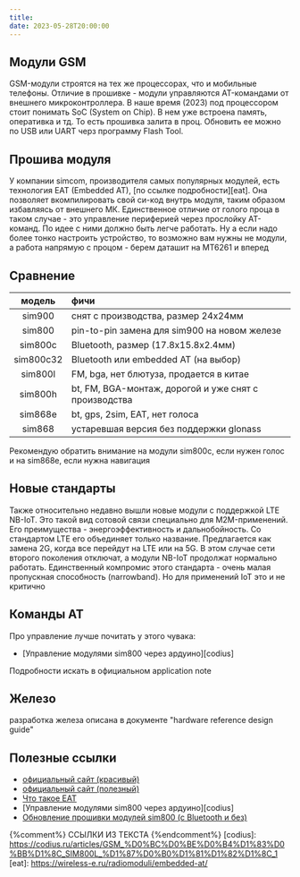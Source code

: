 ```yaml
---
title: 
date: 2023-05-28T20:00:00
---
```


## Модули GSM
GSM-модули строятся на тех же процессорах, что и мобильные телефоны. Отличие в прошивке - модули управляются AT-командами от внешнего микроконтроллера. В наше время (2023) под процессором стоит понимать SoC (System on Chip). В нем уже встроена память, оперативка и тд. То есть прошивка залита в проц. Обновить ее можно по USB или UART черз программу Flash Tool.

## Прошива модуля
У компании simcom, производителя самых популярных модулей, есть технология EAT (Embedded AT), [по ссылке подробности][eat]. Она позволяет вкомпилировать свой си-код внутрь модуля, таким образом избавляясь от внешнего МК. Единственное отличие от голого проца в таком случае - это управление периферией через прослойку AT-команд. По идее с ними должно быть легче работать. Ну а если надо более тонко настроить устройство, то возможно вам нужны не модули, а работа напрямую с процом  - берем даташит на MT6261 и вперед

## Сравнение

модель    | фичи
:-------: | :--------
sim900    | снят с производства, размер 24x24мм
sim800    | pin-to-pin замена для sim900 на новом железе
sim800с   | Bluetooth, размер (17.8х15.8х2.4мм)
sim800c32 | Bluetooth или embedded AT (на выбор)  
sim800l   | FM, bga, нет блютуза, продается в китае
sim800h   | bt, FM, BGA-монтаж, дорогой и уже снят с производства
sim868e   | bt, gps, 2sim, EAT, нет голоса
sim868    | устаревшая версия без поддержки glonass

Рекомендую обратить внимание на модули sim800с, если нужен голос и на sim868e, если нужна навигация

## Новые стандарты

Также относительно недавно вышли новые модули с поддержкой LTE NB-IoT. Это такой вид сотовой связи специально для M2M-применений. Его преимущества - энергоэффективность и дальнобойность. Со стандартом LTE его объединяет только название. Предлагается как замена 2G, когда все перейдут на LTE или на 5G. В этом случае сети второго поколения отключат, а модули NB-IoT продолжат нормально работать. Единственный компромис этого стандарта - очень малая пропускная способность (narrowband). Но для применений IoT это и не критично

## Команды AT

Про управление лучше почитать у этого чувака:  
- [Управление модулями sim800 через ардуино][codius]

Подробности искать в официальном application note


## Железо

разработка железа описана в документе "hardware reference design guide"

## Полезные ссылки
- [официальный сайт (красивый)](https://simcom.com)
- [официальный сайт (полезный)](https://simcom.ee) 
- [Что такое EAT](https://wireless-e.ru/radiomoduli/embedded-at/)
- [Управление модулями sim800 через ардуино][codius]
- [Обновление прошивки модулей sim800 (c Bluetooth и без)](https://github.com/Xinyuan-LilyGO/LilyGo-T-Call-SIM800/blob/master/doc/How%20to%20update%20firmware.md)


{%comment%} ССЫЛКИ ИЗ ТЕКСТА {%endcomment%} 
[codius]: https://codius.ru/articles/GSM_%D0%BC%D0%BE%D0%B4%D1%83%D0%BB%D1%8C_SIM800L_%D1%87%D0%B0%D1%81%D1%82%D1%8C_1
[eat]: https://wireless-e.ru/radiomoduli/embedded-at/

